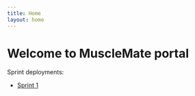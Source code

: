 ```yaml
---
title: Home
layout: home
---
```


# Welcome to MuscleMate portal

Sprint deployments:

- [Sprint 1](https://musclemate-415920.oa.r.appspot.com/)
